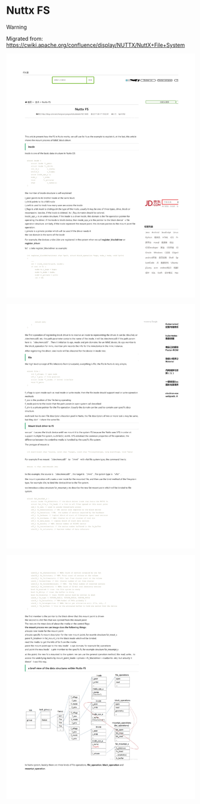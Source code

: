 # Nuttx FS

<div class="warning">

<div class="title">

Warning

</div>

Migrated from:
<https://cwiki.apache.org/confluence/display/NUTTX/NuttX+File+System>

</div>

![image](nuttxfs/nuttxfs_page_0.png)

![image](nuttxfs/nuttxfs_page_1.png)

![image](nuttxfs/nuttxfs_page_2.png)
